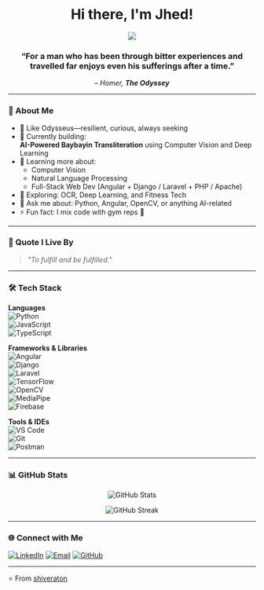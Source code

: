 <h1 align="center">Hi there, I'm Jhed!</h1>
<p align="center">
  <img src="https://readme-typing-svg.herokuapp.com/?lines=Passionate+Developer;Always+Learning+Something+New;Lover+of+Tech+%26+Innovation&center=true&width=500&height=50" />
</p>

<h3 align="center">“For a man who has been through bitter experiences and travelled far enjoys even his sufferings after a time.”</h3>
<p align="center"><i>– Homer, <b>The Odyssey</b></i></p>

---

### 🧠 About Me
- 🧭 Like Odysseus—resilient, curious, always seeking
- 🔭 Currently building:  
  **AI-Powered Baybayin Transliteration** using Computer Vision and Deep Learning
- 🌱 Learning more about:  
  - Computer Vision  
  - Natural Language Processing  
  - Full-Stack Web Dev (Angular + Django / Laravel + PHP / Apache)
- 🧪 Exploring: OCR, Deep Learning, and Fitness Tech  
- 💬 Ask me about: Python, Angular, OpenCV, or anything AI-related  
- ⚡ Fun fact: I mix code with gym reps 💪

---

### 💬 Quote I Live By
> *"To fulfill and be fulfilled."*
> 

---

### 🛠️ Tech Stack

**Languages**  
![Python](https://img.shields.io/badge/Python-3776AB?style=flat&logo=python&logoColor=white)  
![JavaScript](https://img.shields.io/badge/JavaScript-F7DF1E?style=flat&logo=javascript&logoColor=black)  
![TypeScript](https://img.shields.io/badge/TypeScript-3178C6?style=flat&logo=typescript&logoColor=white)

**Frameworks & Libraries**  
![Angular](https://img.shields.io/badge/Angular-DD0031?style=flat&logo=angular&logoColor=white)  
![Django](https://img.shields.io/badge/Django-092E20?style=flat&logo=django&logoColor=white)  
![Laravel](https://img.shields.io/badge/Laravel-FF2D20?style=flat&logo=laravel&logoColor=white)  
![TensorFlow](https://img.shields.io/badge/TensorFlow-FF6F00?style=flat&logo=tensorflow&logoColor=white)  
![OpenCV](https://img.shields.io/badge/OpenCV-5C3EE8?style=flat&logo=opencv&logoColor=white)  
![MediaPipe](https://img.shields.io/badge/MediaPipe-FF6F00?style=flat&logo=google&logoColor=white)  
![Firebase](https://img.shields.io/badge/Firebase-FFCA28?style=flat&logo=firebase&logoColor=black)

**Tools & IDEs**  
![VS Code](https://img.shields.io/badge/VS%20Code-007ACC?style=flat&logo=visual-studio-code&logoColor=white)  
![Git](https://img.shields.io/badge/Git-F05032?style=flat&logo=git&logoColor=white)  
![Postman](https://img.shields.io/badge/Postman-FF6C37?style=flat&logo=postman&logoColor=white)

---

### 📊 GitHub Stats

<p align="center">
  <img src="https://github-readme-stats.vercel.app/api?username=shiveraton&show_icons=true&theme=radical" alt="GitHub Stats" />
</p>
<p align="center">
  <img src="https://github-readme-streak-stats.herokuapp.com/?user=shiveraton&theme=radical" alt="GitHub Streak" />
</p>

---

### 🌐 Connect with Me
<p align="left">
  <a href="https://www.linkedin.com/in/jhedver-tan-6b3806357/" target="_blank"><img alt="LinkedIn" src="https://img.shields.io/badge/LinkedIn-0A66C2?style=flat&logo=linkedin&logoColor=white"></a>
  <a href="mailto:jhedver.tan.22@usjr.edu.ph"><img alt="Email" src="https://img.shields.io/badge/Email-D14836?style=flat&logo=gmail&logoColor=white"></a>
  <a href="https://github.com/shiveraton"><img alt="GitHub" src="https://img.shields.io/badge/GitHub-181717?style=flat&logo=github"></a>
</p>

---

⭐️ From [shiveraton](https://github.com/shiveraton)
